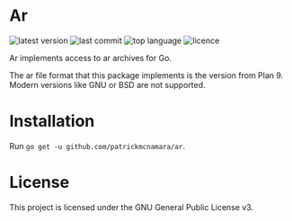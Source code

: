 # Ar

![latest version](https://img.shields.io/github/v/tag/patrickmcnamara/ar?label=latest%20version)
![last commit](https://img.shields.io/github/last-commit/patrickmcnamara/ar)
![top language](https://img.shields.io/github/languages/top/patrickmcnamara/ar)
![licence](https://img.shields.io/github/license/patrickmcnamara/ar?label=licence)

Ar implements access to ar archives for Go.

The ar file format that this package implements is the version from Plan 9.
Modern versions like GNU or BSD are not supported.

# Installation

Run `go get -u github.com/patrickmcnamara/ar`.

# License

This project is licensed under the GNU General Public License v3.
